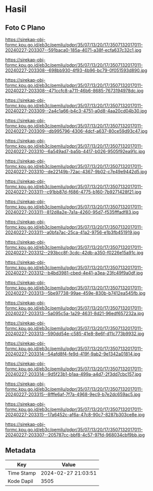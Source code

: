 # Hasil

## Foto C Plano

https://sirekap-obj-formc.kpu.go.id/eb3c/pemilu/pdpr/35/07/13/20/17/3507132017011-20240227-203307--591baca0-185a-4071-a38f-ecfa637c32c1.jpg

https://sirekap-obj-formc.kpu.go.id/eb3c/pemilu/pdpr/35/07/13/20/17/3507132017011-20240227-203308--698bb930-4f93-4b96-bc79-0f051593d890.jpg

https://sirekap-obj-formc.kpu.go.id/eb3c/pemilu/pdpr/35/07/13/20/17/3507132017011-20240227-203308--471ccfc8-a711-46b6-8685-7673194978dc.jpg

https://sirekap-obj-formc.kpu.go.id/eb3c/pemilu/pdpr/35/07/13/20/17/3507132017011-20240227-203309--2a4c1a66-b4c3-4751-a0d8-4aa20cd04b30.jpg

https://sirekap-obj-formc.kpu.go.id/eb3c/pemilu/pdpr/35/07/13/20/17/3507132017011-20240227-203309--db995796-4306-4dcf-a637-80ce59d93c47.jpg

https://sirekap-obj-formc.kpu.go.id/eb3c/pemilu/pdpr/35/07/13/20/17/3507132017011-20240227-203310--6a549ad7-ba5b-4417-b026-9505f92ea91c.jpg

https://sirekap-obj-formc.kpu.go.id/eb3c/pemilu/pdpr/35/07/13/20/17/3507132017011-20240227-203310--de22149b-72ac-4367-9b02-c7e49e9442d5.jpg

https://sirekap-obj-formc.kpu.go.id/eb3c/pemilu/pdpr/35/07/13/20/17/3507132017011-20240227-203311--c91bb87d-f686-4775-b160-7b9271428f21.jpg

https://sirekap-obj-formc.kpu.go.id/eb3c/pemilu/pdpr/35/07/13/20/17/3507132017011-20240227-203311--812d8a2e-7a1a-4260-95d7-f535fffadf83.jpg

https://sirekap-obj-formc.kpu.go.id/eb3c/pemilu/pdpr/35/07/13/20/17/3507132017011-20240227-203311--a0bfa7ac-25ca-41a2-9756-e1b3fb451919.jpg

https://sirekap-obj-formc.kpu.go.id/eb3c/pemilu/pdpr/35/07/13/20/17/3507132017011-20240227-203312--293bcc8f-3cdc-42db-a350-f0226e15a91c.jpg

https://sirekap-obj-formc.kpu.go.id/eb3c/pemilu/pdpr/35/07/13/20/17/3507132017011-20240227-203312--b4bd3981-cbed-4e41-a3ea-23fc49f9a0df.jpg

https://sirekap-obj-formc.kpu.go.id/eb3c/pemilu/pdpr/35/07/13/20/17/3507132017011-20240227-203313--5be97738-99ae-459e-830b-b7412ea545fb.jpg

https://sirekap-obj-formc.kpu.go.id/eb3c/pemilu/pdpr/35/07/13/20/17/3507132017011-20240227-203313--5a095c5a-1a29-4631-8d21-96edf657232a.jpg

https://sirekap-obj-formc.kpu.go.id/eb3c/pemilu/pdpr/35/07/13/20/17/3507132017011-20240227-203313--590dd54e-c585-41e8-8e6f-d11c773b9932.jpg

https://sirekap-obj-formc.kpu.go.id/eb3c/pemilu/pdpr/35/07/13/20/17/3507132017011-20240227-203314--54afd8f4-fe9d-419f-9ab2-9e1342a01814.jpg

https://sirekap-obj-formc.kpu.go.id/eb3c/pemilu/pdpr/35/07/13/20/17/3507132017011-20240227-203314--9d5f23b1-b1aa-499a-a4d7-2f3dd7cbc157.jpg

https://sirekap-obj-formc.kpu.go.id/eb3c/pemilu/pdpr/35/07/13/20/17/3507132017011-20240227-203315--8fffe6af-7f7a-4968-9ec9-b7e2dc659ac5.jpg

https://sirekap-obj-formc.kpu.go.id/eb3c/pemilu/pdpr/35/07/13/20/17/3507132017011-20240227-203315--17a6452c-af6a-47c8-90c7-8287b303ce8e.jpg

https://sirekap-obj-formc.kpu.go.id/eb3c/pemilu/pdpr/35/07/13/20/17/3507132017011-20240227-203307--205787cc-bbf8-4c57-97fd-968034cbf9bb.jpg


## Metadata

| Key        | Value               |
| ---------- | ------------------- |
| Time Stamp | 2024-02-27 21:03:51 |
| Kode Dapil | 3505                |



